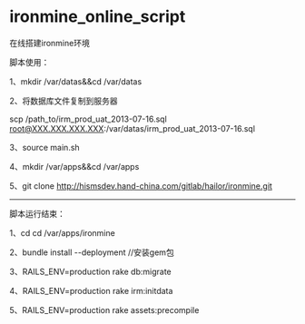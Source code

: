 ironmine_online_script
======================

在线搭建ironmine环境

脚本使用：

1、mkdir /var/datas&&cd /var/datas

2、将数据库文件复制到服务器

scp /path_to/irm_prod_uat_2013-07-16.sql root@XXX.XXX.XXX.XXX:/var/datas/irm_prod_uat_2013-07-16.sql

3、source main.sh

4、mkdir /var/apps&&cd /var/apps

5、git clone http://hismsdev.hand-china.com/gitlab/hailor/ironmine.git


-------------------------------------------------------------------

脚本运行结束：

1、cd cd /var/apps/ironmine

2、bundle install --deployment  //安装gem包

3、RAILS_ENV=production rake db:migrate

4、RAILS_ENV=production rake irm:initdata

5、RAILS_ENV=production rake assets:precompile

